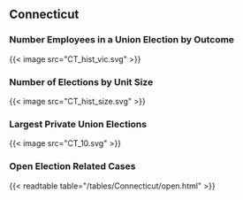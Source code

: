 ##  Connecticut

### Number Employees in a Union Election by Outcome
{{< image src="CT_hist_vic.svg" >}}

### Number of Elections by Unit Size
{{< image src="CT_hist_size.svg" >}}

### Largest Private Union Elections
{{< image src="CT_10.svg" >}}

### Open Election Related Cases
{{< readtable table="/tables/Connecticut/open.html" >}}

